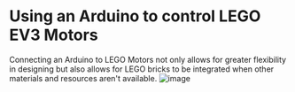 # Using an Arduino to control LEGO EV3 Motors
Connecting an Arduino to LEGO Motors not only allows for greater flexibility in designing but also allows for LEGO bricks to be integrated when other materials and resources aren't available.
![image](https://github.com/VinsonOi/ArduinoToLEGO/assets/30189257/ac15f635-e985-4ecc-8734-6a2c06debc03)
